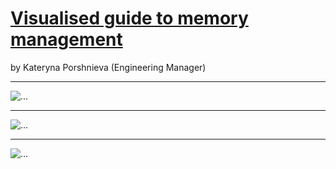 # [Visualised guide to memory management](https://krambertech.notion.site/krambertech/Visual-guide-to-memory-management-in-JavaScript-f82cdc3c6b3c4d92b4e4bf325c7de0f9)

by Kateryna Porshnieva (Engineering Manager)

----

![…](/7_visualized_memory_management/question.png)

----

![…](/7_visualized_memory_management/garbage.png)

----

![…](/7_visualized_memory_management/simplified.png)
